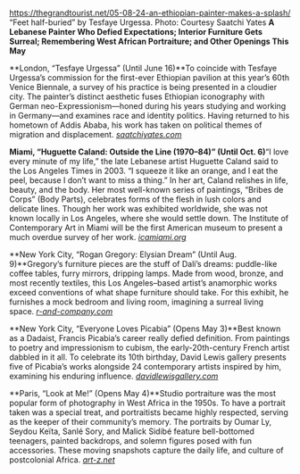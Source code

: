 https://thegrandtourist.net/05-08-24-an-ethiopian-painter-makes-a-splash/
“Feet half-buried” by Tesfaye Urgessa. Photo: Courtesy Saatchi Yates
**A Lebanese Painter Who Defied Expectations; Interior Furniture Gets Surreal; Remembering West African Portraiture; and Other Openings This May**

**London, “Tesfaye Urgessa” (Until June 16)**To coincide with Tesfaye Urgessa’s commission for the first-ever Ethiopian pavilion at this year’s 60th Venice Biennale, a survey of his practice is being presented in a cloudier city. The painter’s distinct aesthetic fuses Ethiopian iconography with German neo-Expressionism—honed during his years studying and working in Germany—and examines race and identity politics. Having returned to his hometown of Addis Ababa, his work has taken on political themes of migration and displacement. [_saatchiyates.com_](https://saatchiyates.com/exhibitions/tesfaye-urgessa-2024)

**Miami, “Huguette Caland: Outside the Line (1970–84)” (Until Oct. 6)**“I love every minute of my life,” the late Lebanese artist Huguette Caland said to the Los Angeles Times in 2003. “I squeeze it like an orange, and I eat the peel, because I don’t want to miss a thing.” In her art, Caland relishes in life, beauty, and the body. Her most well-known series of paintings, “Bribes de Corps” (Body Parts), celebrates forms of the flesh in lush colors and delicate lines. Though her work was exhibited worldwide, she was not known locally in Los Angeles, where she would settle down. The Institute of Contemporary Art in Miami will be the first American museum to present a much overdue survey of her work. [_icamiami.org_](https://icamiami.org/exhibition/huguette-caland/)

**New York City, “Rogan Gregory: Elysian Dream” (Until Aug. 9)**Gregory’s furniture pieces are the stuff of Dalí’s dreams: puddle-like coffee tables, furry mirrors, dripping lamps. Made from wood, bronze, and most recently textiles, this Los Angeles–based artist’s anamorphic works exceed conventions of what shape furniture should take. For this exhibit, he furnishes a mock bedroom and living room, imagining a surreal living space. [_r-and-company.com_](https://r-and-company.com/exhibition/rogan-gregory-elysian-dream/)

**New York City, “Everyone Loves Picabia” (Opens May 3)**Best known as a Dadaist, Francis Picabia’s career really defied definition. From paintings to poetry and impressionism to cubism, the early-20th-century French artist dabbled in it all. To celebrate its 10th birthday, David Lewis gallery presents five of Picabia’s works alongside 24 contemporary artists inspired by him, examining his enduring influence. [_davidlewisgallery.com_](https://www.davidlewisgallery.com/exhibitions/everyone-loves-picabia)

**Paris, “Look at Me!” (Opens May 4)**Studio portraiture was the most popular form of photography in West Africa in the 1950s. To have a portrait taken was a special treat, and portraitists became highly respected, serving as the keeper of their community’s memory. The portraits by Oumar Ly, Seydou Keïta, Sanlé Sory, and Malick Sidibé feature bell-bottomed teenagers, painted backdrops, and solemn figures posed with fun accessories. These moving snapshots capture the daily life, and culture of postcolonial Africa. [_art-z.net_](https://art-z.net/expos/regardez-moi/)